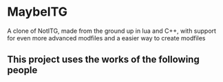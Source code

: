# MaybeITG
A clone of NotITG, made from the ground up in lua and C++, with support for even more advanced modfiles and a easier way to create modfiles




## This project uses the works of the following people
